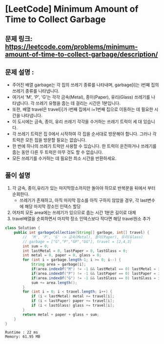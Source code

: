 
# [LeetCode] Minimum Amount of Time to Collect Garbage
## 문제 링크: https://leetcode.com/problems/minimum-amount-of-time-to-collect-garbage/description/

## 문제 설명 :

- 주어진 배열 garbage는 각 집의 쓰레기 종류를 나타내며, garbage[i]는 i번째 집의 쓰레기 종류를 나타냅니다.
- 여기서 'M', 'P', 'G'는 각각 금속(Metal), 종이(Paper), 유리(Glass) 쓰레기를 나타냅니다. 각 쓰레기 유형을 줍는 데 걸리는 시간은 1분입니다.
- 또한, 배열 travel은 travel[i]가 i번째 집에서 i+1번째 집으로 이동하는 데 필요한 시간을 나타냅니다.
- 이 도시에는 금속, 종이, 유리 쓰레기 각각을 수거하는 쓰레기 트럭이 세 대 있습니다.
- 각 쓰레기 트럭은 집 0에서 시작하여 각 집을 순서대로 방문해야 합니다. 그러나 각 트럭은 모든 집을 방문할 필요는 없습니다.
- 한 번에 하나의 쓰레기 트럭만 사용할 수 있습니다. 한 트럭이 운전하거나 쓰레기를 줍는 동안 다른 두 트럭은 아무 것도 할 수 없습니다.
- 모든 쓰레기를 수거하는 데 필요한 최소 시간을 반환하세요.

## 풀이 설명

1. 각 금속, 종이,유리가 있는 마지막장소까지만 돌아야 하므로 반복문을 뒤에서 부터 순회한다.
   - 쓰레기가 존재하고, 아직 마지막 장소를 아직 구하지 않았을 경우, 각 last변수에 해당 마지막 장소인 인덱스 할당
2. 어차피 모든 area에는 쓰레기가 있으므로 줍는 시간 1분은 길이로 대체
3. travel배열을 순회하면서 마지막 장소 인덱스보다 작다면 해당 travel원소 추가

```java
class Solution {
    public int garbageCollection(String[] garbage, int[] travel) {
        //  'M', 'P', 'G' -> 금속(Metal), 종이(Paper), 유리(Glass)
        // garbage = ["G","P","GP","GG"], travel = [2,4,3]
        int sum = 0;
        int lastMetal = 0, lastPaper = 0, lastGlass = 0;
        int metal = 0, paper = 0, glass = 0;
        for (int i = garbage.length-1; i >= 0; i--) {
            String area = garbage[i];
            if(area.indexOf("M") != -1 && lastMetal == 0) lastMetal = i;
            if(area.indexOf("P") != -1 && lastPaper == 0) lastPaper = i;
            if(area.indexOf("G") != -1 && lastGlass == 0) lastGlass = i;
            sum += area.length();
        }
        for (int i = 0; i < travel.length; i++) {
            if (i < lastMetal) metal += travel[i];
            if (i < lastPaper) paper += travel[i];
            if (i < lastGlass) glass += travel[i];
        }
        return metal + paper + glass + sum;
    }
}
```
```text
Runtime : 22 ms
Memory: 61.95 MB
```